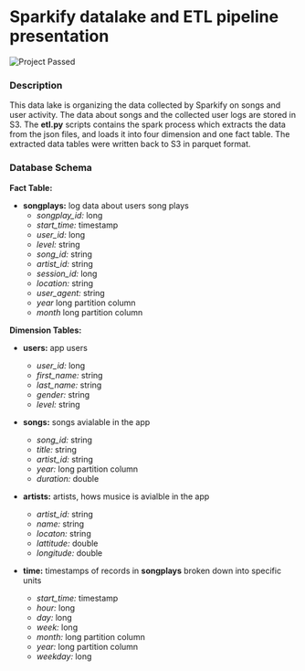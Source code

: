 # Sparkify datalake and ETL pipeline presentation
![Project Passed](https://img.shields.io/badge/project-passed-success.svg)

### Description
This data lake is organizing the data collected by Sparkify on songs and user activity. The data about songs and the collected user logs are stored in S3. The **etl.py** scripts contains the spark process which extracts the data from the json files, and loads it into four dimension and one fact table. The extracted data tables were written back to S3 in parquet format.

### Database Schema
**Fact Table:**
- **songplays:**  log data about users song plays
    - *songplay_id:* long
    - *start_time:* timestamp
    - *user_id:* long
    - *level:* string
    - *song_id:* string
    - *artist_id:* string
    - *session_id:* long
    - *location:* string
    - *user_agent:* string
    - *year* long partition column
    - *month* long partition column
    
**Dimension Tables:**
- **users:** app users
    - *user_id:* long
    - *first_name:* string
    - *last_name:* string
    - *gender:* string
    - *level:* string

- **songs:** songs avialable in the app
    - *song_id:* string
    - *title:* string
    - *artist_id:* string
    - *year:* long partition column
    - *duration:* double

- **artists:** artists, hows musice is avialble in the app
    - *artist_id:* string
    - *name:* string
    - *locaton:* string
    - *lattitude:* double
    - *longitude:* double

- **time:**  timestamps of records in **songplays** broken down into specific units
    - *start_time:* timestamp
    - *hour:* long
    - *day:* long
    - *week:* long
    - *month:* long partition column
    - *year:* long partition column
    - *weekday:* long